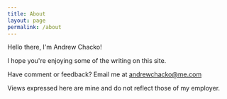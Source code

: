 ```yaml
---
title: About
layout: page
permalink: /about
---
```


Hello there, I'm Andrew Chacko!

I hope you're enjoying some of the writing on this site.

Have comment or feedback? Email me at <andrewchacko@me.com>

Views expressed here are mine and do not reflect those of my employer.
